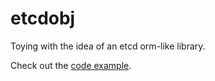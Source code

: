 # etcdobj
Toying with the idea of an etcd orm-like library.

Check out the [code example](/example.py).
